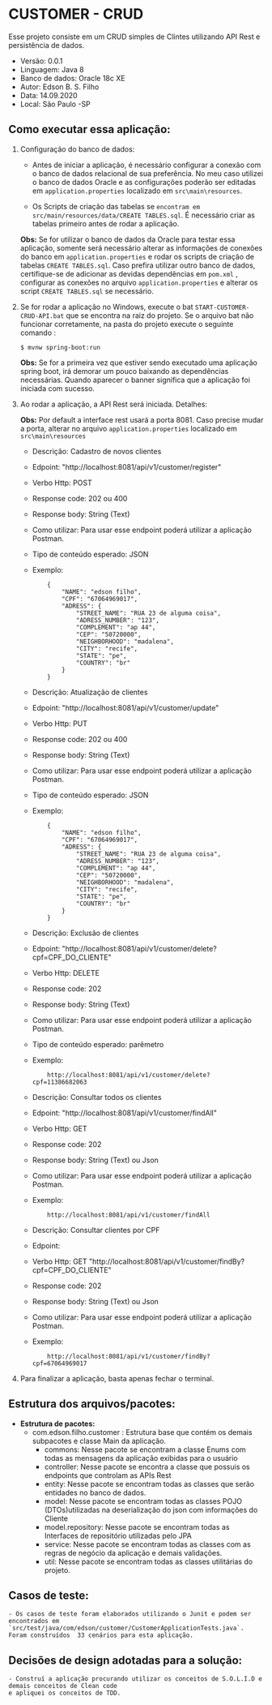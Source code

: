 # CUSTOMER - CRUD
Esse projeto consiste em um CRUD simples de Clintes utilizando API Rest e persistência de dados.

- Versão: 0.0.1
- Linguagem: Java 8
- Banco de dados: Oracle 18c XE 
- Autor: Edson B. S. Filho
- Data: 14.09.2020 
- Local: São Paulo -SP

## Como executar essa aplicação: ## 

 1.	Configuração do banco de dados:
 
	- Antes de iniciar a aplicação, é necessário configurar a conexão com o banco de dados relacional de sua preferência.
	No meu caso utilizei o banco de dados Oracle e as configurações poderão ser editadas em `application.properties`
	localizado em `src\main\resources`.
		
	- Os Scripts de criação das tabelas se `encontram em src/main/resources/data/CREATE TABLES.sql`. 
	É necessário criar as tabelas primeiro  antes de rodar a aplicação.
		
	**Obs:** Se for utilizar o banco de dados da Oracle para testar essa aplicação, 
	somente será necessário alterar as informações de conexões do banco em `application.properties` 
	e rodar os scripts de criação de tabelas  `CREATE TABLES.sql`. 
	Caso prefira utilizar outro banco de dados, certifique-se de adicionar as devidas dependências  em `pom.xml`
	, configurar as conexões no arquivo `application.properties` e alterar os script `CREATE TABLES.sql` se necessário.
		

 2. Se for rodar a aplicação no Windows, execute o bat `START-CUSTOMER-CRUD-API.bat` que se encontra na raiz do projeto.
	Se o arquivo bat não funcionar corretamente, na pasta do projeto execute o seguinte comando :
	```shell
	$ mvnw spring-boot:run
	```
	
	**Obs:** Se for a primeira vez que estiver sendo executado uma aplicação spring boot, irá demorar um pouco baixando as dependências necessárias.
	Quando aparecer o banner significa que a aplicação foi iniciada com sucesso.
 
 3. Ao rodar a aplicação, a API Rest será iniciada. Detalhes:
		
	**Obs:** Por default a interface rest usará a porta 8081. Caso precise mudar a porta, alterar no arquivo `application.properties` localizado em `src\main\resources`
		
	- Descrição: Cadastro de novos clientes
	- Edpoint:  "http://localhost:8081/api/v1/customer/register"
	- Verbo Http: POST
	- Response code: 202 ou 400
	- Response body: String (Text)
	- Como utilizar: Para usar esse endpoint poderá utilizar a aplicação Postman.
	- Tipo de conteúdo esperado: JSON 
	- Exemplo: 
		
		```
			{
				"NAME": "edson filho",
				"CPF": "67064969017",
				"ADRESS": {
					"STREET_NAME": "RUA 23 de alguma coisa",
					"ADRESS_NUMBER": "123",
					"COMPLEMENT": "ap 44",
					"CEP": "50720000",
					"NEIGHBORHOOD": "madalena",
					"CITY": "recife",
					"STATE": "pe",
					"COUNTRY": "br"
				}
			}
		```
					
		
	- Descrição: Atualização de clientes
	- Edpoint:  "http://localhost:8081/api/v1/customer/update"
	- Verbo Http: PUT
	- Response code: 202 ou 400
	- Response body: String (Text)
	- Como utilizar: Para usar esse endpoint poderá utilizar a aplicação Postman.
	- Tipo de conteúdo esperado: JSON 
	- Exemplo: 
		
		```
			{
				"NAME": "edson filho",
				"CPF": "67064969017",
				"ADRESS": {
					"STREET_NAME": "RUA 23 de alguma coisa",
					"ADRESS_NUMBER": "123",
					"COMPLEMENT": "ap 44",
					"CEP": "50720000",
					"NEIGHBORHOOD": "madalena",
					"CITY": "recife",
					"STATE": "pe",
					"COUNTRY": "br"
				}
			}
		```
		
		
	- Descrição: Exclusão de clientes
	- Edpoint:  "http://localhost:8081/api/v1/customer/delete?cpf=CPF_DO_CLIENTE"
	- Verbo Http: DELETE
	- Response code: 202
	- Response body: String (Text)
	- Como utilizar: Para usar esse endpoint poderá utilizar a aplicação Postman.
	- Tipo de conteúdo esperado: parêmetro 
	- Exemplo: 
		
		```
			http://localhost:8081/api/v1/customer/delete?cpf=11386682063
		```
		
		
	- Descrição: Consultar todos os clientes
	- Edpoint:  "http://localhost:8081/api/v1/customer/findAll"
	- Verbo Http: GET
	- Response code: 202
	- Response body: String (Text) ou Json
	- Como utilizar: Para usar esse endpoint poderá utilizar a aplicação Postman.
	- Exemplo: 
		```
			http://localhost:8081/api/v1/customer/findAll
		```
					
					
	- Descrição: Consultar clientes por CPF
	- Edpoint: 
	- Verbo Http: GET "http://localhost:8081/api/v1/customer/findBy?cpf=CPF_DO_CLIENTE"
	- Response code: 202
	- Response body: String (Text) ou Json
	- Como utilizar: Para usar esse endpoint poderá utilizar a aplicação Postman.
	- Exemplo: 
		
		```
			http://localhost:8081/api/v1/customer/findBy?cpf=67064969017
		```
					
4. Para finalizar a aplicação, basta apenas fechar o terminal.

## Estrutura dos arquivos/pacotes: ## 

- **Estrutura de pacotes:**
	- com.edson.filho.customer : Estrutura base  que contém os demais subpacotes e classe Main da aplicação.
		- commons: 	Nesse pacote se encontram a classe Enums com todas as mensagens da aplicação exibidas para o usuário
		- controller: Nesse pacote se encontra a classe que possuis os endpoints que controlam as APIs Rest
		- entity: Nesse pacote se encontram todas as classes que serão entidades no banco de dados.
		- model: Nesse pacote se encontram todas as classes POJO (DTOs)utilizadas  na deserialização do json com informações do Cliente
		- model.repository: Nesse pacote se encontram todas as Interfaces de repositório utilizadas pelo JPA
		- service: Nesse pacote se encontram todas as classes com as regras de negócio da aplicação e demais validações.
		- util: Nesse pacote se encontram todas as classes utilitárias do projeto.

## Casos de teste: ## 	
	- Os casos de teste foram elaborados utilizando o Junit e podem ser encontrados em 
	`src/test/java/com/edson/customer/CustomerApplicationTests.java`. Foram construídos  33 cenários para esta aplicação. 	
	
## Decisões de design adotadas para a solução: ## 
	- Construí a aplicação procurando utilizar os conceitos de S.O.L.I.D e demais conceitos de Clean code
	e apliquei os conceitos de TDD.




